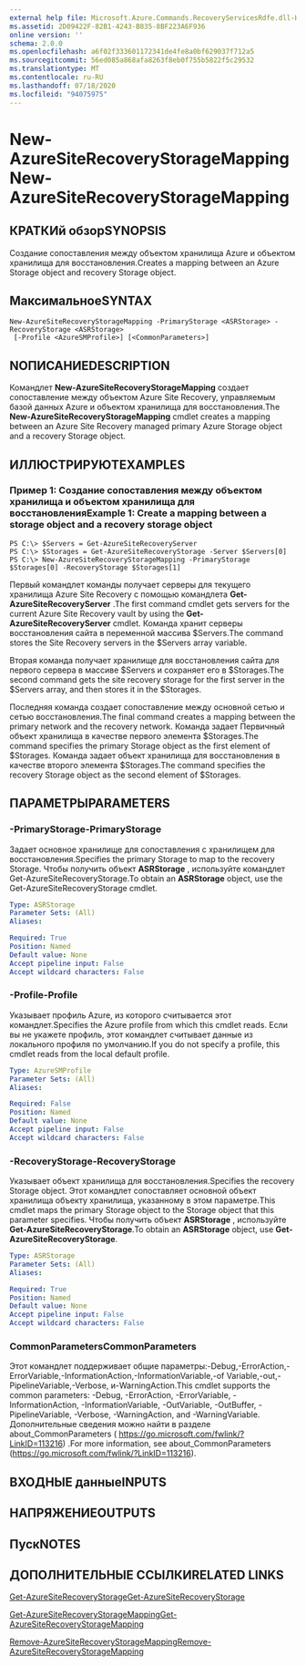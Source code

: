 ```yaml
---
external help file: Microsoft.Azure.Commands.RecoveryServicesRdfe.dll-Help.xml
ms.assetid: 2D09422F-82B1-4243-B835-8BF223A6F936
online version: ''
schema: 2.0.0
ms.openlocfilehash: a6f02f333601172341de4fe8a0bf629037f712a5
ms.sourcegitcommit: 56ed085a868afa8263f8eb0f755b5822f5c29532
ms.translationtype: MT
ms.contentlocale: ru-RU
ms.lasthandoff: 07/18/2020
ms.locfileid: "94075975"
---
```

# <span data-ttu-id="9a0a6-101">New-AzureSiteRecoveryStorageMapping</span><span class="sxs-lookup"><span data-stu-id="9a0a6-101">New-AzureSiteRecoveryStorageMapping</span></span>

## <span data-ttu-id="9a0a6-102">КРАТКИй обзор</span><span class="sxs-lookup"><span data-stu-id="9a0a6-102">SYNOPSIS</span></span>
<span data-ttu-id="9a0a6-103">Создание сопоставления между объектом хранилища Azure и объектом хранилища для восстановления.</span><span class="sxs-lookup"><span data-stu-id="9a0a6-103">Creates a mapping between an Azure Storage object and recovery Storage object.</span></span>

## <span data-ttu-id="9a0a6-104">Максимальное</span><span class="sxs-lookup"><span data-stu-id="9a0a6-104">SYNTAX</span></span>

```
New-AzureSiteRecoveryStorageMapping -PrimaryStorage <ASRStorage> -RecoveryStorage <ASRStorage>
 [-Profile <AzureSMProfile>] [<CommonParameters>]
```

## <span data-ttu-id="9a0a6-105">NОПИСАНИЕ</span><span class="sxs-lookup"><span data-stu-id="9a0a6-105">DESCRIPTION</span></span>
<span data-ttu-id="9a0a6-106">Командлет **New-AzureSiteRecoveryStorageMapping** создает сопоставление между объектом Azure Site Recovery, управляемым базой данных Azure и объектом хранилища для восстановления.</span><span class="sxs-lookup"><span data-stu-id="9a0a6-106">The **New-AzureSiteRecoveryStorageMapping** cmdlet creates a mapping between an Azure Site Recovery managed primary Azure Storage object and a recovery Storage object.</span></span>

## <span data-ttu-id="9a0a6-107">ИЛЛЮСТРИРУЮТ</span><span class="sxs-lookup"><span data-stu-id="9a0a6-107">EXAMPLES</span></span>

### <span data-ttu-id="9a0a6-108">Пример 1: Создание сопоставления между объектом хранилища и объектом хранилища для восстановления</span><span class="sxs-lookup"><span data-stu-id="9a0a6-108">Example 1: Create a mapping between a storage object and a recovery storage object</span></span>
```
PS C:\> $Servers = Get-AzureSiteRecoveryServer
PS C:\> $Storages = Get-AzureSiteRecoveryStorage -Server $Servers[0]
PS C:\> New-AzureSiteRecoveryStorageMapping -PrimaryStorage $Storages[0] -RecoveryStorage $Storages[1]
```

<span data-ttu-id="9a0a6-109">Первый командлет команды получает серверы для текущего хранилища Azure Site Recovery с помощью командлета **Get-AzureSiteRecoveryServer** .</span><span class="sxs-lookup"><span data-stu-id="9a0a6-109">The first command cmdlet gets servers for the current Azure Site Recovery vault by using the **Get-AzureSiteRecoveryServer** cmdlet.</span></span>
<span data-ttu-id="9a0a6-110">Команда хранит серверы восстановления сайта в переменной массива $Servers.</span><span class="sxs-lookup"><span data-stu-id="9a0a6-110">The command stores the Site Recovery servers in the $Servers array variable.</span></span>

<span data-ttu-id="9a0a6-111">Вторая команда получает хранилище для восстановления сайта для первого сервера в массиве $Servers и сохраняет его в $Storages.</span><span class="sxs-lookup"><span data-stu-id="9a0a6-111">The second command gets the site recovery storage for the first server in the $Servers array, and then stores it in the $Storages.</span></span>

<span data-ttu-id="9a0a6-112">Последняя команда создает сопоставление между основной сетью и сетью восстановления.</span><span class="sxs-lookup"><span data-stu-id="9a0a6-112">The final command creates a mapping between the primary network and the recovery network.</span></span>
<span data-ttu-id="9a0a6-113">Команда задает Первичный объект хранилища в качестве первого элемента $Storages.</span><span class="sxs-lookup"><span data-stu-id="9a0a6-113">The command specifies the primary Storage object as the first element of $Storages.</span></span>
<span data-ttu-id="9a0a6-114">Команда задает объект хранилища для восстановления в качестве второго элемента $Storages.</span><span class="sxs-lookup"><span data-stu-id="9a0a6-114">The command specifies the recovery Storage object as the second element of $Storages.</span></span>

## <span data-ttu-id="9a0a6-115">ПАРАМЕТРЫ</span><span class="sxs-lookup"><span data-stu-id="9a0a6-115">PARAMETERS</span></span>

### <span data-ttu-id="9a0a6-116">-PrimaryStorage</span><span class="sxs-lookup"><span data-stu-id="9a0a6-116">-PrimaryStorage</span></span>
<span data-ttu-id="9a0a6-117">Задает основное хранилище для сопоставления с хранилищем для восстановления.</span><span class="sxs-lookup"><span data-stu-id="9a0a6-117">Specifies the primary Storage to map to the recovery Storage.</span></span>
<span data-ttu-id="9a0a6-118">Чтобы получить объект **ASRStorage** , используйте командлет Get-AzureSiteRecoveryStorage.</span><span class="sxs-lookup"><span data-stu-id="9a0a6-118">To obtain an **ASRStorage** object, use the Get-AzureSiteRecoveryStorage cmdlet.</span></span>

```yaml
Type: ASRStorage
Parameter Sets: (All)
Aliases: 

Required: True
Position: Named
Default value: None
Accept pipeline input: False
Accept wildcard characters: False
```

### <span data-ttu-id="9a0a6-119">-Profile</span><span class="sxs-lookup"><span data-stu-id="9a0a6-119">-Profile</span></span>
<span data-ttu-id="9a0a6-120">Указывает профиль Azure, из которого считывается этот командлет.</span><span class="sxs-lookup"><span data-stu-id="9a0a6-120">Specifies the Azure profile from which this cmdlet reads.</span></span>
<span data-ttu-id="9a0a6-121">Если вы не укажете профиль, этот командлет считывает данные из локального профиля по умолчанию.</span><span class="sxs-lookup"><span data-stu-id="9a0a6-121">If you do not specify a profile, this cmdlet reads from the local default profile.</span></span>

```yaml
Type: AzureSMProfile
Parameter Sets: (All)
Aliases: 

Required: False
Position: Named
Default value: None
Accept pipeline input: False
Accept wildcard characters: False
```

### <span data-ttu-id="9a0a6-122">-RecoveryStorage</span><span class="sxs-lookup"><span data-stu-id="9a0a6-122">-RecoveryStorage</span></span>
<span data-ttu-id="9a0a6-123">Указывает объект хранилища для восстановления.</span><span class="sxs-lookup"><span data-stu-id="9a0a6-123">Specifies the recovery Storage object.</span></span>
<span data-ttu-id="9a0a6-124">Этот командлет сопоставляет основной объект хранилища объекту хранилища, указанному в этом параметре.</span><span class="sxs-lookup"><span data-stu-id="9a0a6-124">This cmdlet maps the primary Storage object to the Storage object that this parameter specifies.</span></span>
<span data-ttu-id="9a0a6-125">Чтобы получить объект **ASRStorage** , используйте **Get-AzureSiteRecoveryStorage**.</span><span class="sxs-lookup"><span data-stu-id="9a0a6-125">To obtain an **ASRStorage** object, use **Get-AzureSiteRecoveryStorage**.</span></span>

```yaml
Type: ASRStorage
Parameter Sets: (All)
Aliases: 

Required: True
Position: Named
Default value: None
Accept pipeline input: False
Accept wildcard characters: False
```

### <span data-ttu-id="9a0a6-126">CommonParameters</span><span class="sxs-lookup"><span data-stu-id="9a0a6-126">CommonParameters</span></span>
<span data-ttu-id="9a0a6-127">Этот командлет поддерживает общие параметры:-Debug,-ErrorAction,-ErrorVariable,-InformationAction,-InformationVariable,-of Variable,-out,-PipelineVariable,-Verbose, и-WarningAction.</span><span class="sxs-lookup"><span data-stu-id="9a0a6-127">This cmdlet supports the common parameters: -Debug, -ErrorAction, -ErrorVariable, -InformationAction, -InformationVariable, -OutVariable, -OutBuffer, -PipelineVariable, -Verbose, -WarningAction, and -WarningVariable.</span></span> <span data-ttu-id="9a0a6-128">Дополнительные сведения можно найти в разделе about_CommonParameters ( https://go.microsoft.com/fwlink/?LinkID=113216) .</span><span class="sxs-lookup"><span data-stu-id="9a0a6-128">For more information, see about_CommonParameters (https://go.microsoft.com/fwlink/?LinkID=113216).</span></span>

## <span data-ttu-id="9a0a6-129">ВХОДНЫЕ данные</span><span class="sxs-lookup"><span data-stu-id="9a0a6-129">INPUTS</span></span>

## <span data-ttu-id="9a0a6-130">НАПРЯЖЕНИЕ</span><span class="sxs-lookup"><span data-stu-id="9a0a6-130">OUTPUTS</span></span>

## <span data-ttu-id="9a0a6-131">Пуск</span><span class="sxs-lookup"><span data-stu-id="9a0a6-131">NOTES</span></span>

## <span data-ttu-id="9a0a6-132">ДОПОЛНИТЕЛЬНЫЕ ССЫЛКИ</span><span class="sxs-lookup"><span data-stu-id="9a0a6-132">RELATED LINKS</span></span>

[<span data-ttu-id="9a0a6-133">Get-AzureSiteRecoveryStorage</span><span class="sxs-lookup"><span data-stu-id="9a0a6-133">Get-AzureSiteRecoveryStorage</span></span>](./Get-AzureSiteRecoveryStorage.md)

[<span data-ttu-id="9a0a6-134">Get-AzureSiteRecoveryStorageMapping</span><span class="sxs-lookup"><span data-stu-id="9a0a6-134">Get-AzureSiteRecoveryStorageMapping</span></span>](./Get-AzureSiteRecoveryStorageMapping.md)

[<span data-ttu-id="9a0a6-135">Remove-AzureSiteRecoveryStorageMapping</span><span class="sxs-lookup"><span data-stu-id="9a0a6-135">Remove-AzureSiteRecoveryStorageMapping</span></span>](./Remove-AzureSiteRecoveryStorageMapping.md)


